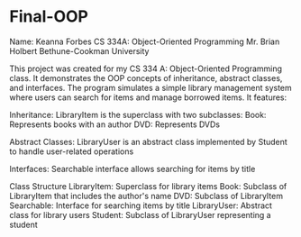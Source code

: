 # Final-OOP
Name: Keanna Forbes
CS 334A: Object-Oriented Programming
Mr. Brian Holbert
Bethune-Cookman University

This project was created for my CS 334 A: Object-Oriented Programming class. It demonstrates the OOP concepts of inheritance, abstract classes, and interfaces. The program simulates a simple library management system where users can search for items and manage borrowed items. It features:

Inheritance:
LibraryItem is the superclass with two subclasses:
Book: Represents books with an author
DVD: Represents DVDs

Abstract Classes:
LibraryUser is an abstract class implemented by Student to handle user-related operations

Interfaces:
Searchable interface allows searching for items by title

Class Structure
LibraryItem: Superclass for library items 
Book: Subclass of LibraryItem that includes the author's name
DVD: Subclass of LibraryItem
Searchable: Interface for searching items by title
LibraryUser: Abstract class for library users
Student: Subclass of LibraryUser representing a student
